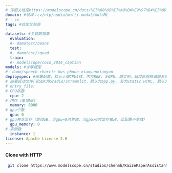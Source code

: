 ```yaml
---
# 详细文档见https://modelscope.cn/docs/%E5%88%9B%E7%A9%BA%E9%97%B4%E5%8D%A1%E7%89%87
domain: #领域：cv/nlp/audio/multi-modal/AutoML
# - cv
tags: #自定义标签
- 
datasets: #关联数据集
  evaluation: 
  #- damotest/beans
  test:
  #- damotest/squad
  train:
  #- modelscope/coco_2014_caption
models: #关联模型
#- damo/speech_charctc_kws_phone-xiaoyunxiaoyun
deployspec: #部署配置，默认上限CPU4核、内存8GB、无GPU、单实例，超过此规格请联系管理员配置才能生效
# 部署启动文件(若SDK为Gradio/Streamlit，默认为app.py, 若为Static HTML, 默认为index.html)
# entry_file: 
# CPU核数
  cpu: 2
# 内存（单位MB)
  memory: 8000
# gpu个数
  gpu: 0
# gpu共享显存（单位GB，当gpu=0时生效，当gpu>0时显存独占，此配置不生效）
  gpu_memory: 0
# 实例数
  instance: 1
license: Apache License 2.0
---
```

#### Clone with HTTP
```bash
 git clone https://www.modelscope.cn/studios/chenmh/KaizePaperAssistant.git
```